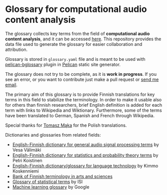 # Glossary for computational audio content analysis

The glossary collects key terms from the field of **computational audio content analysis**, and it can be accessed [here](http://www.cs.tut.fi/~heittolt/glossary).
This repository provides the data file used to generate the glossary for easier collaboration and attribution.  

Glossary is stored in `glossary.yaml` file and is meant to be used with [pelican-bglossary](https://github.com/toni-heittola/pelican-bglossary) plugin in [Pelican](https://blog.getpelican.com/) static site generator. 

The glossary does not try to be complete, as it is **work in progress**. If you see an error, or you want to contribute just make a pull request or [send me email](mailto:toni.heittola@tuni.fi).

The primary aim of this glossary is to provide Finnish translations for key terms in this field to stabilize the terminology. In order to make it usable also for others than finnish researchers, brief English definition is added for each term with links to Wikipedia and Wiktionary. Furthermore, some of the terms have been translated to German, Spanish and French through Wikipedia.

Special thanks for [Tomasz Mąka](http://quefrency.org/tmaka/index.html) for the Polish translations.

Dictionaries and glossaries from related fields:

- [English-Finnish dictionary for general audio signal processing terms](http://users.spa.aalto.fi/vpv/ask-sanasto.htm) by Vesa Välimäki
- [English-Finnish dictionary for statistics and probability theory terms](http://www.math.helsinki.fi/petrin/sanasto/tilastosanasto.html) by Petri Koistinen
- [English-Finnish dictionary/glossary for language technology](http://www.ling.helsinki.fi/kit/2004s/terms-en.shtml) by Kimmo Koskenniemi
- [Bank of Finnish terminology in arts and sciences](http://tieteentermipankki.fi/wiki/Termipankki:Etusivu/en)
- [Glossary of statistical terms](http://isi.cbs.nl/glossary/index.htm) by ISI
- [Machine learning glossary](https://developers.google.com/machine-learning/glossary/) by Google
